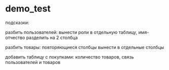 # demo_test

подсказки:

разбить пользователей: вынести роли в отдельную таблицу, имя-отчество разделить на 2 столбца

разбить товары: повторяющиеся столбцы вынести в отдельные столбцы

добавить таблицу с покупками: количество товаров, связь пользователей и товаров
